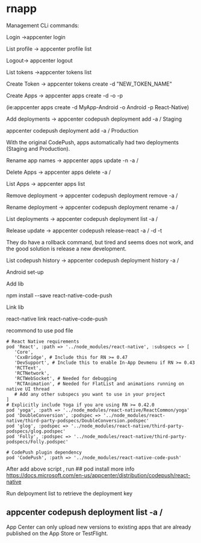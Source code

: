 # rnapp


Management CLi commands:

Login ->appcenter login

List profile -> appcenter profile list

Logout-> appcenter logout

List tokens ->appcenter tokens list

Create Token -> appcenter tokens create -d "NEW_TOKEN_NAME"

Create Apps -> appcenter apps create -d <appDisplayName> -o <operatingSystem>  -p <platform> 
 
 (ie:appcenter apps create -d MyApp-Android -o Android -p React-Native)
 
Add deployments -> appcenter codepush deployment add -a <ownerName>/<appName> Staging
 
 
appcenter codepush deployment add -a <ownerName>/<appName> Production
                
With the original CodePush, apps automatically had two deployments (Staging and Production). 
  
Rename app names -> appcenter apps update -n <newName> -a <ownerName>/<appName>
 
Delete Apps -> appcenter apps delete -a <ownerName>/<appName>
 
List Apps -> appcenter apps list

Remove deployment -> appcenter codepush deployment remove -a <ownerName>/<appName> <deploymentName>
 
Rename deployment -> appcenter codepush deployment rename -a <ownerName>/<appName> <deploymentName> <newDeploymentName>
 
List deployments -> appcenter codepush deployment list -a <ownerName>/<appName>
 
Release update -> appcenter codepush release-react -a <ownerName>/<appName> -d <deploymentName> -t <targetBinaryVersion> 

They do have a rollback command, but tired and seems does not work, and the good solution is release a new development.

List codepush history -> appcenter codepush deployment history -a <ownerName>/<appName> <deploymentName>



Android set-up

Add lib 

npm install --save react-native-code-push

Link lib

react-native link react-native-code-push

recommond to use pod file

```
# React Native requirements
pod 'React', :path => '../node_modules/react-native', :subspecs => [
   'Core',
   'CxxBridge', # Include this for RN >= 0.47
   'DevSupport', # Include this to enable In-App Devmenu if RN >= 0.43
   'RCTText',
   'RCTNetwork',
   'RCTWebSocket', # Needed for debugging
   'RCTAnimation', # Needed for FlatList and animations running on native UI thread
   # Add any other subspecs you want to use in your project
]
# Explicitly include Yoga if you are using RN >= 0.42.0
pod 'yoga', :path => '../node_modules/react-native/ReactCommon/yoga'
pod 'DoubleConversion', :podspec => '../node_modules/react-native/third-party-podspecs/DoubleConversion.podspec'
pod 'glog', :podspec => '../node_modules/react-native/third-party-podspecs/glog.podspec'
pod 'Folly', :podspec => '../node_modules/react-native/third-party-podspecs/Folly.podspec'

# CodePush plugin dependency
pod 'CodePush', :path => '../node_modules/react-native-code-push'
```
After add above script , run ## pod install
 more info https://docs.microsoft.com/en-us/appcenter/distribution/codepush/react-native
 
 Run delpoyment list to retrieve the deployment key
  ## appcenter codepush deployment list -a <ownerName>/<appName>  
 
 App Center can only upload new versions to existing apps that are already published on the App Store or TestFlight.
